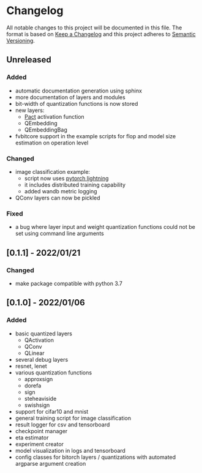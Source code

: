 # Changelog

All notable changes to this project will be documented in this file.
The format is based on [Keep a Changelog](http://keepachangelog.com/)
and this project adheres to [Semantic Versioning](http://semver.org/).

## Unreleased

### Added

- automatic documentation generation using sphinx
- more documentation of layers and modules
- bit-width of quantization functions is now stored
- new layers:
  - [Pact](https://arxiv.org/abs/1805.06085) activation function
  - QEmbedding
  - QEmbeddingBag
- fvbitcore support in the example scripts for flop and model size estimation on operation level

### Changed

- image classification example:
  - script now uses [pytorch lightning](https://www.pytorchlightning.ai/)
  - it includes distributed training capability
  - added wandb metric logging
- QConv layers can now be pickled

### Fixed

- a bug where layer input and weight quantization functions could not be set using command line arguments

## [0.1.1] - 2022/01/21

### Changed

- make package compatible with python 3.7

## [0.1.0] - 2022/01/06

### Added

- basic quantized layers
  - QActivation
  - QConv
  - QLinear
- several debug layers
- resnet, lenet
- various quantization functions
  - approxsign
  - dorefa
  - sign
  - steheaviside
  - swishsign
- support for cifar10 and mnist
- general training script for image classification
- result logger for csv and tensorboard
- checkpoint manager
- eta estimator
- experiment creator
- model visualization in logs and tensorboard
- config classes for bitorch layers / quantizations with automated argparse argument creation

